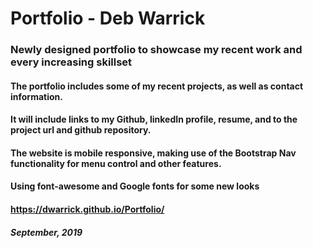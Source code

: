 # Portfolio - Deb Warrick

### Newly designed portfolio to showcase my recent work and every increasing skillset

#### The portfolio includes some of my recent projects, as well as contact information.

#### It will include links to my Github, linkedIn profile, resume, and to the project url and github repository.

#### The website is mobile responsive, making use of the Bootstrap Nav functionality for menu control and other features.

#### Using font-awesome and Google fonts for some new looks

#### https://dwarrick.github.io/Portfolio/

##### September, 2019
